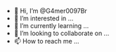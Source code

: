 - 👋 Hi, I’m @G4mer0097Br
- 👀 I’m interested in ...
- 🌱 I’m currently learning ...
- 💞️ I’m looking to collaborate on ...
- 📫 How to reach me ...

<!---
G4mer0097Br/G4mer0097Br is a ✨ special ✨ repository because its `README.md` (this file) appears on your GitHub profile.
You can click the Preview link to take a look at your changes.
--->
